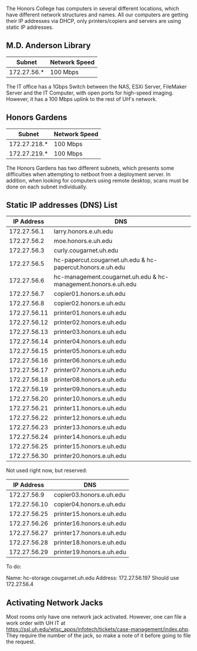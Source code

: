 The Honors College has computers in several different locations, which have different network structures and names. All our computers are getting their IP addresses via DHCP, only printers/copiers and servers are using static IP addresses.

## M.D. Anderson Library

| Subnet | Network Speed |
|---|---|
|172.27.56.*|100 Mbps|

The IT office has a 1Gbps Switch between the NAS, ESXi Server, FileMaker Server and the IT Computer, with open ports for high-speed imaging. However, it has a 100 Mbps uplink to the rest of UH's network.

## Honors Gardens

| Subnet | Network Speed |
|---|---|
|172.27.218.*|100 Mbps|
|172.27.219.*|100 Mbps|

The Honors Gardens has two different subnets, which presents some difficulties when attempting to netboot from a deployment server. In addition, when looking for computers using remote desktop, scans must be done on each subnet individually.

## Static IP addresses (DNS) List

| IP Address | DNS |
|---|---|
| 172.27.56.1 | larry.honors.e.uh.edu |
| 172.27.56.2 | moe.honors.e.uh.edu |
| 172.27.56.3 | curly.cougarnet.uh.edu |
| 172.27.56.5 | hc-papercut.cougarnet.uh.edu & hc-papercut.honors.e.uh.edu |
| 172.27.56.6 | hc-management.cougarnet.uh.edu & hc-management.honors.e.uh.edu |
| 172.27.56.7 | copier01.honors.e.uh.edu |
| 172.27.56.8 | copier02.honors.e.uh.edu |
| 172.27.56.11 | printer01.honors.e.uh.edu |
| 172.27.56.12 | printer02.honors.e.uh.edu |
| 172.27.56.13 | printer03.honors.e.uh.edu |
| 172.27.56.14 | printer04.honors.e.uh.edu |
| 172.27.56.15 | printer05.honors.e.uh.edu |
| 172.27.56.16 | printer06.honors.e.uh.edu |
| 172.27.56.17 | printer07.honors.e.uh.edu |
| 172.27.56.18 | printer08.honors.e.uh.edu |
| 172.27.56.19 | printer09.honors.e.uh.edu |
| 172.27.56.20 | printer10.honors.e.uh.edu |
| 172.27.56.21 | printer11.honors.e.uh.edu |
| 172.27.56.22 | printer12.honors.e.uh.edu |
| 172.27.56.23 | printer13.honors.e.uh.edu |
| 172.27.56.24 | printer14.honors.e.uh.edu |
| 172.27.56.25 | printer15.honors.e.uh.edu |
| 172.27.56.30 | printer20.honors.e.uh.edu |


Not used right now, but reserved:

| IP Address | DNS |
|---|---|
| 172.27.56.9 | copier03.honors.e.uh.edu
| 172.27.56.10 | copier04.honors.e.uh.edu
| 172.27.56.25 | printer15.honors.e.uh.edu
| 172.27.56.26 | printer16.honors.e.uh.edu
| 172.27.56.27 | printer17.honors.e.uh.edu
| 172.27.56.28 | printer18.honors.e.uh.edu
| 172.27.56.29 | printer19.honors.e.uh.edu


To do:

Name:            hc-storage.cougarnet.uh.edu
Address: 172.27.56.197
Should use 172.27.56.4


## Activating Network Jacks

Most rooms only have one network jack activated. However, one can file a work order with UH IT at https://ssl.uh.edu/wtsc_apps/infotech/tickets/case-management/index.php. They require the number of the jack, so make a note of it before going to file the request.
